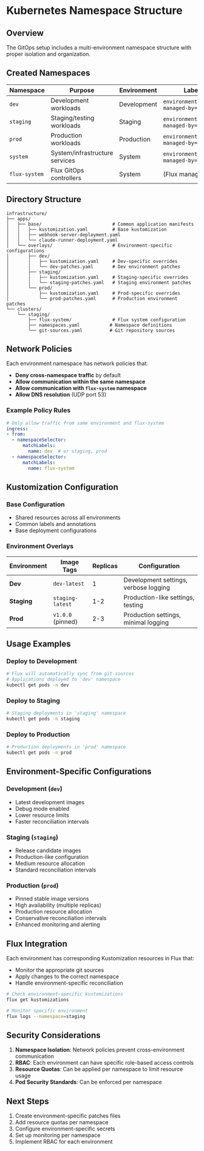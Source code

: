 # Kubernetes Namespace Structure

## Overview

The GitOps setup includes a multi-environment namespace structure with proper isolation and organization.

## Created Namespaces

| Namespace | Purpose | Environment | Labels |
|-----------|---------|-------------|---------|
| `dev` | Development workloads | Development | `environment=dev`, `managed-by=flux` |
| `staging` | Staging/testing workloads | Staging | `environment=staging`, `managed-by=flux` |
| `prod` | Production workloads | Production | `environment=prod`, `managed-by=flux` |
| `system` | System/infrastructure services | System | `environment=system`, `managed-by=flux` |
| `flux-system` | Flux GitOps controllers | System | (Flux managed) |

## Directory Structure

```
infrastructure/
├── apps/
│   ├── base/                          # Common application manifests
│   │   ├── kustomization.yaml         # Base kustomization
│   │   ├── webhook-server-deployment.yaml
│   │   └── claude-runner-deployment.yaml
│   └── overlays/                      # Environment-specific configurations
│       ├── dev/
│       │   ├── kustomization.yaml     # Dev-specific overrides
│       │   └── dev-patches.yaml       # Dev environment patches
│       ├── staging/
│       │   ├── kustomization.yaml     # Staging-specific overrides
│       │   └── staging-patches.yaml   # Staging environment patches
│       └── prod/
│           ├── kustomization.yaml     # Prod-specific overrides
│           └── prod-patches.yaml      # Production environment patches
└── clusters/
    └── staging/
        ├── flux-system/               # Flux system configuration
        ├── namespaces.yaml           # Namespace definitions
        └── git-sources.yaml          # Git repository sources
```

## Network Policies

Each environment namespace has network policies that:
- **Deny cross-namespace traffic** by default
- **Allow communication within the same namespace**
- **Allow communication with `flux-system` namespace**
- **Allow DNS resolution** (UDP port 53)

### Example Policy Rules

```yaml
# Only allow traffic from same environment and flux-system
ingress:
- from:
  - namespaceSelector:
      matchLabels:
        name: dev  # or staging, prod
  - namespaceSelector:
      matchLabels:
        name: flux-system
```

## Kustomization Configuration

### Base Configuration

- Shared resources across all environments
- Common labels and annotations
- Base deployment configurations

### Environment Overlays

| Environment | Image Tags | Replicas | Configuration |
|-------------|------------|----------|---------------|
| **Dev** | `dev-latest` | 1 | Development settings, verbose logging |
| **Staging** | `staging-latest` | 1-2 | Production-like settings, testing |
| **Prod** | `v1.0.0` (pinned) | 2-3 | Production settings, minimal logging |

## Usage Examples

### Deploy to Development

```bash
# Flux will automatically sync from git-sources
# Applications deployed to 'dev' namespace
kubectl get pods -n dev
```

### Deploy to Staging

```bash
# Staging deployments in 'staging' namespace
kubectl get pods -n staging
```

### Deploy to Production

```bash
# Production deployments in 'prod' namespace
kubectl get pods -n prod
```

## Environment-Specific Configurations

### Development (`dev`)
- Latest development images
- Debug mode enabled
- Lower resource limits
- Faster reconciliation intervals

### Staging (`staging`)
- Release candidate images
- Production-like configuration
- Medium resource allocation
- Standard reconciliation intervals

### Production (`prod`)
- Pinned stable image versions
- High availability (multiple replicas)
- Production resource allocation
- Conservative reconciliation intervals
- Enhanced monitoring and alerting

## Flux Integration

Each environment has corresponding Kustomization resources in Flux that:
- Monitor the appropriate git sources
- Apply changes to the correct namespace
- Handle environment-specific reconciliation

```bash
# Check environment-specific kustomizations
flux get kustomizations

# Monitor specific environment
flux logs --namespace=staging
```

## Security Considerations

1. **Namespace Isolation**: Network policies prevent cross-environment communication
2. **RBAC**: Each environment can have specific role-based access controls
3. **Resource Quotas**: Can be applied per namespace to limit resource usage
4. **Pod Security Standards**: Can be enforced per namespace

## Next Steps

1. Create environment-specific patches files
2. Add resource quotas per namespace
3. Configure environment-specific secrets
4. Set up monitoring per namespace
5. Implement RBAC for each environment